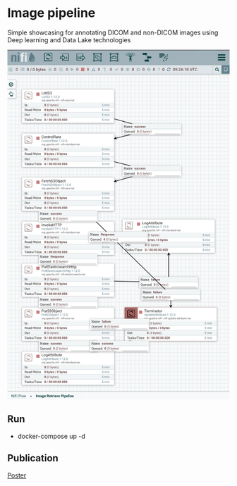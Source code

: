 # Image pipeline

Simple showcasing for annotating DICOM and non-DICOM images using Deep learning and Data Lake technologies

![plot](./note/nifi.png)

## Run
- docker-compose up -d


## Publication 
[Poster](https://mi-ki.eu/wp-content/uploads/2022/06/Image_Retrieve_Poster_Cheng.pdf)